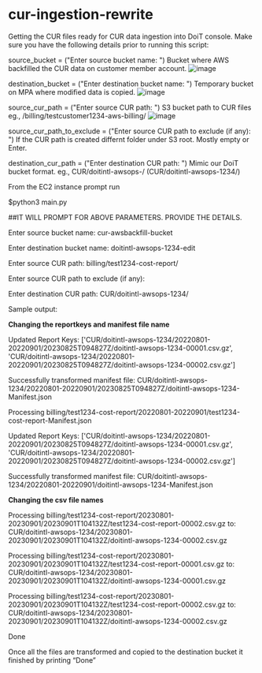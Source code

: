 # cur-ingestion-rewrite
Getting the CUR files ready for CUR data ingestion into DoiT console. 
Make sure you have the following details prior to running this script:

source_bucket = ("Enter source bucket name: ") Bucket where AWS backfilled the CUR data on customer member account.
![image](https://github.com/doitintl/cur-ingestion-rewrite/assets/39531203/caea6bfd-e90d-4106-962c-7bd85a884340)

destination_bucket = ("Enter destination bucket name: ") Temporary bucket on MPA where modified data is copied.
![image](https://github.com/doitintl/cur-ingestion-rewrite/assets/39531203/07a7bfe2-e71a-4513-b4eb-7293e7d72577)

source_cur_path = ("Enter source CUR path: ") S3 bucket path to CUR files eg., /billing/testcustomer1234-aws-billing/
![image](https://github.com/doitintl/cur-ingestion-rewrite/assets/39531203/caea6bfd-e90d-4106-962c-7bd85a884340)

source_cur_path_to_exclude = ("Enter source CUR path to exclude (if any): ") If the CUR path is created differnt folder under S3 root. Mostly empty or Enter.

destination_cur_path = ("Enter destination CUR path: ") Mimic our DoiT bucket format. eg., CUR/doitintl-awsops-<MPID>/ (CUR/doitintl-awsops-1234/)

From the EC2 instance prompt run 

$python3 main.py

##IT WILL PROMPT FOR ABOVE PARAMETERS. PROVIDE THE DETAILS.

Enter source bucket name: cur-awsbackfill-bucket

Enter destination bucket name: doitintl-awsops-1234-edit

Enter source CUR path: billing/test1234-cost-report/

Enter source CUR path to exclude (if any): 

Enter destination CUR path: CUR/doitintl-awsops-1234/


Sample output:

**Changing the reportkeys and manifest file name**

Updated Report Keys: ['CUR/doitintl-awsops-1234/20220801-20220901/20230825T094827Z/doitintl-awsops-1234-00001.csv.gz', 'CUR/doitintl-awsops-1234/20220801-20220901/20230825T094827Z/doitintl-awsops-1234-00002.csv.gz']

Successfully transformed manifest file: CUR/doitintl-awsops-1234/20220801-20220901/20230825T094827Z/doitintl-awsops-1234-Manifest.json

Processing billing/test1234-cost-report/20220801-20220901/test1234-cost-report-Manifest.json

Updated Report Keys: ['CUR/doitintl-awsops-1234/20220801-20220901/20230825T094827Z/doitintl-awsops-1234-00001.csv.gz', 'CUR/doitintl-awsops-1234/20220801-20220901/20230825T094827Z/doitintl-awsops-1234-00002.csv.gz']

Successfully transformed manifest file: CUR/doitintl-awsops-1234/20220801-20220901/doitintl-awsops-1234-Manifest.json


**Changing the csv file names**

Processing billing/test1234-cost-report/20230801-20230901/20230901T104132Z/test1234-cost-report-00002.csv.gz
to: CUR/doitintl-awsops-1234/20230801-20230901/20230901T104132Z/doitintl-awsops-1234-00002.csv.gz

Processing billing/test1234-cost-report/20230801-20230901/20230901T104132Z/test1234-cost-report-00001.csv.gz
to: CUR/doitintl-awsops-1234/20230801-20230901/20230901T104132Z/doitintl-awsops-1234-00001.csv.gz

Processing billing/test1234-cost-report/20230801-20230901/20230901T104132Z/test1234-cost-report-00002.csv.gz
to: CUR/doitintl-awsops-1234/20230801-20230901/20230901T104132Z/doitintl-awsops-1234-00002.csv.gz

Done


Once all the files are transformed and copied to the destination bucket it finished by printing “Done”

